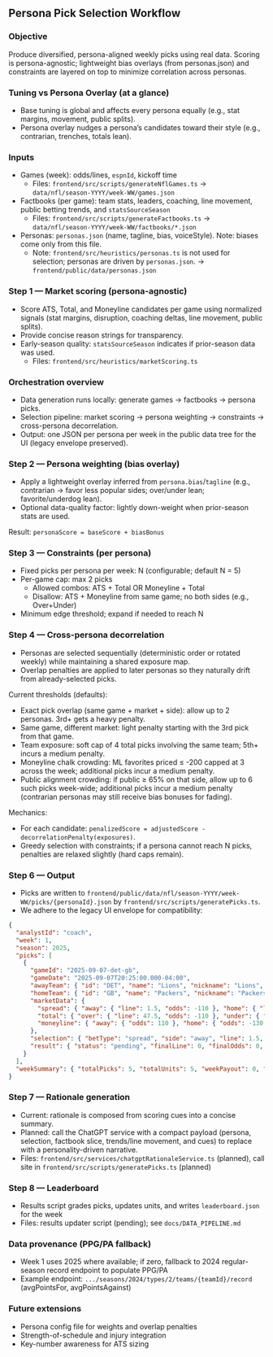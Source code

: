 ## Persona Pick Selection Workflow

### Objective
Produce diversified, persona-aligned weekly picks using real data. Scoring is persona-agnostic; lightweight bias overlays (from personas.json) and constraints are layered on top to minimize correlation across personas.

### Tuning vs Persona Overlay (at a glance)
- Base tuning is global and affects every persona equally (e.g., stat margins, movement, public splits).
- Persona overlay nudges a persona’s candidates toward their style (e.g., contrarian, trenches, totals lean).

### Inputs
- Games (week): odds/lines, `espnId`, kickoff time
  - Files: `frontend/src/scripts/generateNflGames.ts` -> `data/nfl/season-YYYY/week-WW/games.json`
- Factbooks (per game): team stats, leaders, coaching, line movement, public betting trends, and `statsSourceSeason`
  - Files: `frontend/src/scripts/generateFactbooks.ts` -> `data/nfl/season-YYYY/week-WW/factbooks/*.json`
- Personas: `personas.json` (name, tagline, bias, voiceStyle). Note: biases come only from this file.
  - Note: `frontend/src/heuristics/personas.ts` is not used for selection; personas are driven by `personas.json`. -> `frontend/public/data/personas.json`

### Step 1 — Market scoring (persona-agnostic)
- Score ATS, Total, and Moneyline candidates per game using normalized signals (stat margins, disruption, coaching deltas, line movement, public splits).
- Provide concise reason strings for transparency.
- Early-season quality: `statsSourceSeason` indicates if prior-season data was used.
  - Files: `frontend/src/heuristics/marketScoring.ts`

### Orchestration overview
- Data generation runs locally: generate games → factbooks → persona picks.
- Selection pipeline: market scoring → persona weighting → constraints → cross-persona decorrelation.
- Output: one JSON per persona per week in the public data tree for the UI (legacy envelope preserved).

### Step 2 — Persona weighting (bias overlay)
- Apply a lightweight overlay inferred from `persona.bias`/`tagline` (e.g., contrarian → favor less popular sides; over/under lean; favorite/underdog lean).
- Optional data-quality factor: lightly down-weight when prior-season stats are used.

Result: `personaScore = baseScore + biasBonus`

### Step 3 — Constraints (per persona)
- Fixed picks per persona per week: N (configurable; default N = 5)
- Per-game cap: max 2 picks
  - Allowed combos: ATS + Total OR Moneyline + Total
  - Disallow: ATS + Moneyline from same game; no both sides (e.g., Over+Under)
- Minimum edge threshold; expand if needed to reach N

### Step 4 — Cross-persona decorrelation
- Personas are selected sequentially (deterministic order or rotated weekly) while maintaining a shared exposure map.
- Overlap penalties are applied to later personas so they naturally drift from already-selected picks.

Current thresholds (defaults):
- Exact pick overlap (same game + market + side): allow up to 2 personas. 3rd+ gets a heavy penalty.
- Same game, different market: light penalty starting with the 3rd pick from that game.
- Team exposure: soft cap of 4 total picks involving the same team; 5th+ incurs a medium penalty.
- Moneyline chalk crowding: ML favorites priced ≤ -200 capped at 3 across the week; additional picks incur a medium penalty.
- Public alignment crowding: if public ≥ 65% on that side, allow up to 6 such picks week-wide; additional picks incur a medium penalty (contrarian personas may still receive bias bonuses for fading).

Mechanics:
- For each candidate: `penalizedScore = adjustedScore - decorrelationPenalty(exposures)`.
- Greedy selection with constraints; if a persona cannot reach N picks, penalties are relaxed slightly (hard caps remain).

### Step 6 — Output
- Picks are written to `frontend/public/data/nfl/season-YYYY/week-WW/picks/{personaId}.json` by `frontend/src/scripts/generatePicks.ts`.
- We adhere to the legacy UI envelope for compatibility:

```json
{
  "analystId": "coach",
  "week": 1,
  "season": 2025,
  "picks": [
    {
      "gameId": "2025-09-07-det-gb",
      "gameDate": "2025-09-07T20:25:00.000-04:00",
      "awayTeam": { "id": "DET", "name": "Lions", "nickname": "Lions", "score": null },
      "homeTeam": { "id": "GB", "name": "Packers", "nickname": "Packers", "score": null },
      "marketData": {
        "spread": { "away": { "line": 1.5, "odds": -110 }, "home": { "line": -1.5, "odds": -110 } },
        "total": { "over": { "line": 47.5, "odds": -110 }, "under": { "line": 47.5, "odds": -110 } },
        "moneyline": { "away": { "odds": 110 }, "home": { "odds": -130 } }
      },
      "selection": { "betType": "spread", "side": "away", "line": 1.5, "odds": -110, "units": 1, "rationale": "..." },
      "result": { "status": "pending", "finalLine": 0, "finalOdds": 0, "payout": 0, "netUnits": 0 }
    }
  ],
  "weekSummary": { "totalPicks": 5, "totalUnits": 5, "weekPayout": 0, "weekNetUnits": 0 }
}
```

### Step 7 — Rationale generation
- Current: rationale is composed from scoring cues into a concise summary.
- Planned: call the ChatGPT service with a compact payload (persona, selection, factbook slice, trends/line movement, and cues) to replace with a personality-driven narrative.
- Files: `frontend/src/services/chatgptRationaleService.ts` (planned), call site in `frontend/src/scripts/generatePicks.ts` (planned)

### Step 8 — Leaderboard
- Results script grades picks, updates units, and writes `leaderboard.json` for the week
- Files: results updater script (pending); see `docs/DATA_PIPELINE.md`

### Data provenance (PPG/PA fallback)
- Week 1 uses 2025 where available; if zero, fallback to 2024 regular-season record endpoint to populate PPG/PA
- Example endpoint: `.../seasons/2024/types/2/teams/{teamId}/record` (avgPointsFor, avgPointsAgainst)

### Future extensions
- Persona config file for weights and overlap penalties
- Strength-of-schedule and injury integration
- Key-number awareness for ATS sizing


